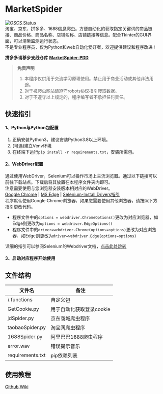 # MarketSpider

[![OSCS Status](https://www.oscs1024.com/platform/badge/zhangjiancong/MarketSpider.svg?size=small)](https://www.oscs1024.com/project/zhangjiancong/MarketSpider?ref=badge_small)  
淘宝、京东、拼多多、1688信息爬虫。方便自动化的获取指定关键词的商品链接、商品价格、商品名称、店铺名称、店铺链接等信息。配合Tkinter的GUI界面，可以清晰监测运行状态。  
不是专业程序员，仅为Python和web自动化爱好者，欢迎提供建议和程序改进！

**拼多多请移步支线仓库 [MarketSpider-PDD](https://github.com/zhangjiancong/MarketSpider-PDD)**

> **免责声明**
> 1. 本程序仅供用于交流学习原理使用。禁止用于商业活动或其他非法用途。
> 2. 对于被爬虫网站请遵守robots协议指引爬取数据。
> 3. 对于不遵守以上规定的，程序编写者不承担任何责任。



## 快速指引

#### 1、Python与Python包配置

1. 正确安装Python3，建议安装Python3.8以上环境。
2. (可选)建立Venv环境
3. 在终端下运行`pip install -r requirements.txt`，安装所需包。

#### 2、WebDriver配置

通过使用WebDriver，Selenium可以操作市场上主流浏览器。通过以下链接可以前往下载站点。下载后将其放置在本程序文件夹内即可。  
注意需要使用与您浏览器安装版本相对应的WebDriver。  
[Google Chrome](https://chromedriver.storage.googleapis.com/index.html) |
[MS Edge](https://developer.microsoft.com/en-us/microsoft-edge/tools/webdriver/) |
[Selenium-Install Drivers指引](https://www.selenium.dev/documentation/webdriver/getting_started/install_drivers/)  
程序默认使用Google Chrome浏览器，如果您需要使用其他浏览器，请按照下方指引更改代码。

+ 程序文件中的`options = webdriver.ChromeOptions()`更改为对应浏览器，如Edge则更改为`options = webdriver.EdgeOptions()`
+ 程序文件中的`driver=webdriver.Chrome(options=options)`更改为对应浏览器，如Edge则更改为`driver=webdriver.Edge(options=options)`

详细的指引可以参阅Selenium的Webdriver文档，[点击此处跳转](https://www.selenium.dev/documentation/webdriver/getting_started/install_drivers/)
#### 3、启动对应程序开始使用

## 文件结构

| 文件名             | 备注              |
|-----------------|-----------------|
| \ functions     | 自定义包            |
| GetCookie.py    | 用于自动化获取登录cookie |
| jdSpider.py     | 京东商城爬虫程序        |
| taobaoSpider.py | 淘宝网爬虫程序         |
| 1688Spider.py   | 阿里巴巴1688爬虫程序    |
| error.wav       | 错误提示音乐          |
| requirements.txt | pip依赖列表         |


## 使用教程
[Github Wiki](https://github.com/zhangjiancong/MarketSpider/wiki)
